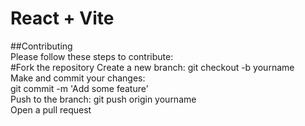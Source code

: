 # React + Vite

##Contributing   
Please follow these steps to contribute:  
#Fork the repository 
Create a new branch: git checkout -b yourname  
Make and commit your changes:   
git commit -m 'Add some feature'   
Push to the branch: git push origin yourname  
Open a pull request 
